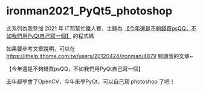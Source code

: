 # ironman2021_PyQt5_photoshop

此系列為我參加 2021 年 iT邦幫忙鐵人賽，主題為 [【今年還是不夠錢買psQQ，不如我們用PyQt自己寫一個】](https://ithelp.ithome.com.tw/users/20120424/ironman/4879) 的程式碼

如果要參考文章說明，可以在 https://ithelp.ithome.com.tw/users/20120424/ironman/4879 閱讀我的文章~


【今年還是不夠錢買psQQ，不如我們用PyQt自己寫一個】 


去年都學會了OpenCV，今年來學PyQt，可以自己寫 photoshop 了吧！


